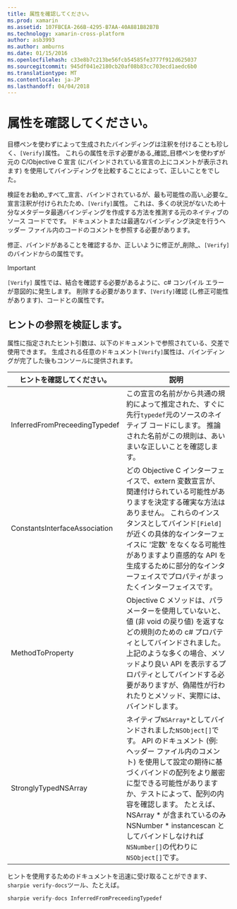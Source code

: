 ```yaml
---
title: 属性を確認してください。
ms.prod: xamarin
ms.assetid: 107FBCEA-266B-4295-B7AA-40A881B82B7B
ms.technology: xamarin-cross-platform
author: asb3993
ms.author: amburns
ms.date: 01/15/2016
ms.openlocfilehash: c33e8b7c213be56fcb54585fe3777f912d625037
ms.sourcegitcommit: 945df041e2180cb20af08b83cc703ecd1aedc6b0
ms.translationtype: MT
ms.contentlocale: ja-JP
ms.lasthandoff: 04/04/2018
---
```

# <a name="verify-attributes"></a>属性を確認してください。


目標ペンを使わずによって生成されたバインディングは注釈を付けることも珍しく、`[Verify]`属性。 これらの属性を示す必要がある_確認_目標ペンを使わずが元の C/Objective C 宣言 (にバインドされている宣言の上にコメントが表示されます) を使用してバインディングを比較することによって、正しいことをでした。

検証をお勧め_すべて_宣言、バインドされているが、最も可能性の高い_必要な_宣言注釈が付けられたため、`[Verify]`属性。 これは、多くの状況がないため十分なメタデータ最適バインディングを作成する方法を推測する元のネイティブのソース コードでです。 ドキュメントまたは最適なバインディング決定を行うヘッダー ファイル内のコードのコメントを参照する必要があります。

修正、バインドがあることを確認するか、正しいように修正が_削除_、`[Verify]`のバインドからの属性です。

> [!IMPORTANT]
> `[Verify]` 属性では、結合を確認する必要があるように、c# コンパイル エラーが意図的に発生します。 削除する必要があります、`[Verify]`確認 (し修正可能性があります)、コードとの属性です。

## <a name="verify-hints-reference"></a>ヒントの参照を検証します。

属性に指定されたヒント引数は、以下のドキュメントで参照されている、交差で使用できます。 生成される任意のドキュメント`[Verify]`属性は、バインディングが完了した後もコンソールに提供されます。

|ヒントを確認してください。|説明|
|---|---|
|InferredFromPreceedingTypedef|この宣言の名前がから共通の規約によって推定された、すぐに先行`typedef`元のソースのネイティブ コードにします。 推論された名前がこの規則は、あいまいな正しいことを確認します。|
|ConstantsInterfaceAssociation|どの Objective C インターフェイスで、extern 変数宣言が、関連付けられている可能性がありますを決定する確実な方法はありません。 これらのインスタンスとしてバインド`[Field]`が近くの具体的なインターフェイスに '定数' をなくなる可能性がありますより直感的な API を生成するために部分的なインターフェイスでプロパティがまったくインターフェイスです。|
|MethodToProperty|Objective C メソッドは、パラメーターを使用していないと、値 (非 void の戻り値) を返すなどの規則のための c# プロパティとしてバインドされました。 上記のような多くの場合、メソッドより良い API を表示するプロパティとしてバインドする必要がありますが、偽陽性が行われたりとメソッド、実際には、バインドします。|
|StronglyTypedNSArray|ネイティブ`NSArray*`としてバインドされました`NSObject[]`です。 API のドキュメント (例: ヘッダー ファイル内のコメント) を使用して設定の期待に基づくバインドの配列をより厳密に型できる可能性がありますか、テストによって、配列の内容を確認します。 たとえば、NSArray * が含まれているのみ NSNumber * instancescan としてバインドしなければ`NSNumber[]`の代わりに`NSObject[]`です。|

ヒントを使用するためのドキュメントを迅速に受け取ることができます、`sharpie verify-docs`ツール、たとえば。

```csharp
sharpie verify-docs InferredFromPreceedingTypedef
```

